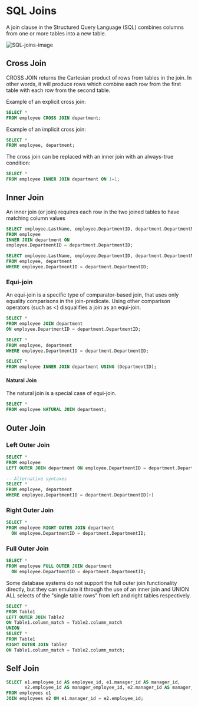 # SQL Joins

A join clause in the Structured Query Language (SQL) combines columns from one or more tables into a new table.

![SQL-joins-image](https://miro.medium.com/v2/resize:fit:1100/format:webp/1*4lPn1y63GGLKsEEpLxS8BQ.png)

## Cross Join
CROSS JOIN returns the Cartesian product of rows from tables in the join. In other words, it will produce rows which combine each row from the first table with each row from the second table.

Example of an explicit cross join:
```sql
SELECT *
FROM employee CROSS JOIN department;
```
Example of an implicit cross join:
```sql
SELECT *
FROM employee, department;
```
The cross join can be replaced with an inner join with an always-true condition:
```sql
SELECT *
FROM employee INNER JOIN department ON 1=1;
```

## Inner Join
An inner join (or join) requires each row in the two joined tables to have matching column values

```sql
SELECT employee.LastName, employee.DepartmentID, department.DepartmentName 
FROM employee 
INNER JOIN department ON
employee.DepartmentID = department.DepartmentID;

SELECT employee.LastName, employee.DepartmentID, department.DepartmentName 
FROM employee, department
WHERE employee.DepartmentID = department.DepartmentID;
```

### Equi-join
An equi-join is a specific type of comparator-based join, that uses only equality comparisons in the join-predicate. Using other comparison operators (such as <) disqualifies a join as an equi-join.
    
```sql
SELECT *
FROM employee JOIN department
ON employee.DepartmentID = department.DepartmentID;

SELECT *
FROM employee, department
WHERE employee.DepartmentID = department.DepartmentID;

SELECT *
FROM employee INNER JOIN department USING (DepartmentID);
```

#### Natural Join
The natural join is a special case of equi-join.
```sql
SELECT *
FROM employee NATURAL JOIN department;
```

## Outer Join
### Left Outer Join
```sql
SELECT *
FROM employee 
LEFT OUTER JOIN department ON employee.DepartmentID = department.DepartmentID;

-- Alternative syntaxes
SELECT *
FROM employee, department
WHERE employee.DepartmentID = department.DepartmentID(+)
```

### Right Outer Join
```sql
SELECT *
FROM employee RIGHT OUTER JOIN department
  ON employee.DepartmentID = department.DepartmentID;
```

### Full Outer Join
```sql
SELECT *
FROM employee FULL OUTER JOIN department
  ON employee.DepartmentID = department.DepartmentID;
```

Some database systems do not support the full outer join functionality directly, but they can emulate it through the use of an inner join and UNION ALL selects of the "single table rows" from left and right tables respectively.
    
```sql
SELECT *
FROM Table1
LEFT OUTER JOIN Table2
ON Table1.column_match = Table2.column_match
UNION
SELECT *
FROM Table1
RIGHT OUTER JOIN Table2
ON Table1.column_match = Table2.column_match;
```

## Self Join
```sql
SELECT e1.employee_id AS employee_id, e1.manager_id AS manager_id,
       e2.employee_id AS manager_employee_id, e2.manager_id AS manager_manager_id
FROM employees e1
JOIN employees e2 ON e1.manager_id = e2.employee_id;
```